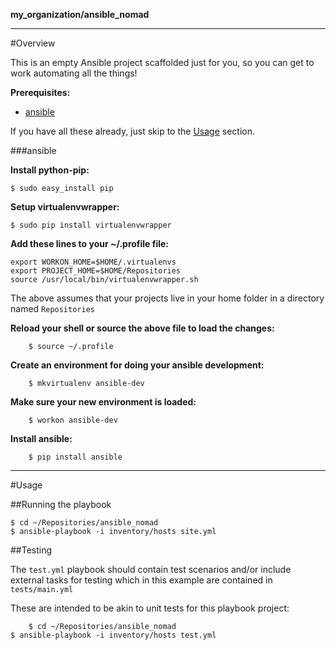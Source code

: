 **my_organization/ansible_nomad**

---
#Overview

This is an empty Ansible project scaffolded just for you, so you can get to work automating all the things!

**Prerequisites:**
* [ansible](#ansible)

If you have all these already, just skip to the [Usage](#usage) section.

###ansible

**Install python-pip:**

    $ sudo easy_install pip

**Setup virtualenvwrapper:**

    $ sudo pip install virtualenvwrapper

**Add these lines to your ~/.profile file:**

    export WORKON_HOME=$HOME/.virtualenvs
    export PROJECT_HOME=$HOME/Repositories
    source /usr/local/bin/virtualenvwrapper.sh

The above assumes that your projects live in your home folder in a directory named `Repositories`

**Reload your shell or source the above file to load the changes:**

        $ source ~/.profile

**Create an environment for doing your ansible development:**

        $ mkvirtualenv ansible-dev

**Make sure your new environment is loaded:**

        $ workon ansible-dev

**Install ansible:**

        $ pip install ansible

---

#Usage

##Running the playbook

	$ cd ~/Repositories/ansible_nomad
	$ ansible-playbook -i inventory/hosts site.yml
	
##Testing

The `test.yml` playbook should contain test scenarios and/or include external tasks for testing which in this example are contained in `tests/main.yml`

These are intended to be akin to unit tests for this playbook project:

        $ cd ~/Repositories/ansible_nomad
	$ ansible-playbook -i inventory/hosts test.yml

